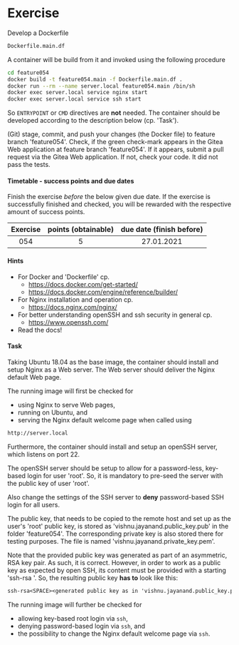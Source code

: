 # Exercise

Develop a Dockerfile

```sh
Dockerfile.main.df
```

A container will be build from it and invoked using the
following procedure

```sh
cd feature054
docker build -t feature054.main -f Dockerfile.main.df .
docker run --rm --name server.local feature054.main /bin/sh
docker exec server.local service nginx start
docker exec server.local service ssh start
```

So `ENTRYPOINT` or `CMD` directives are **not** needed.
The container should be developed according to the description below
(cp. 'Task').

(Git) stage, commit, and push your changes (the Docker file) to feature
branch 'feature054'. Check, if the green check-mark appears in the
Gitea Web application at feature branch 'feature054'. If it appears,
submit a pull request via the Gitea Web application. If not, check your code.
It did not pass the tests.

  
#### Timetable - success points and due dates

Finish the exercise *before* the below given due date. If the exercise is
successfully finished and checked, you will be rewarded with the respective
amount of success points.

|Exercise    |points (obtainable)                   |due date (finish before)|
|:--------:  |:--------:                            |:--------:              |
|054|5|27.01.2021|


#### Hints

- For Docker and 'Dockerfile' cp.
  - https://docs.docker.com/get-started/
  - https://docs.docker.com/engine/reference/builder/
- For Nginx installation and operation cp.
  - https://docs.nginx.com/nginx/
- For better understanding openSSH and ssh security in general cp.
  - https://www.openssh.com/
- Read the docs!

#### Task

Taking Ubuntu 18.04 as the base image, the container should install and setup
Nginx as a Web server. The Web server should deliver the Nginx default Web
page.

The running image will first be checked for

- using Nginx to serve Web pages,
- running on Ubuntu, and
- serving the Nginx default welcome page when called using

```sh
http://server.local
```

Furthermore, the container should install and setup an openSSH server, which
listens on port 22.

The openSSH server should be setup to allow for a password-less, key-based
login for user 'root'. So, it is mandatory to pre-seed the server with the
public key of user 'root'.

Also change the settings of the SSH server to **deny**
password-based SSH login for all users.

The public key, that needs to be copied to the remote host and set up as the
user's 'root' public key, is stored as 'vishnu.jayanand.public_key.pub' in the folder
'feature054'. The corresponding private key is also stored there
for testing purposes. The file is named 'vishnu.jayanand.private_key.pem'.

Note that the provided public key was generated as part of an asymmetric, RSA
key pair. As such, it is correct. However, in order to work as a public key
as expected by open SSH, its
content must be provided with a starting 'ssh-rsa '. So, the resulting
public key **has to** look like this:

```txt
ssh-rsa<SPACE><generated public key as in 'vishnu.jayanand.public_key.pub'>
```

The running image will further be checked for

- allowing key-based root login via `ssh`,
- denying password-based login via `ssh`, and
- the possibility to change the Nginx default welcome page via `ssh`.